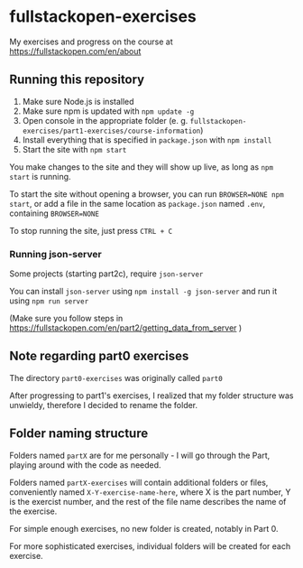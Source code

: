 # fullstackopen-exercises

My exercises and progress on the course at https://fullstackopen.com/en/about

## Running this repository

1. Make sure Node.js is installed
2. Make sure npm is updated with `npm update -g`
3. Open console in the appropriate folder (e. g. `fullstackopen-exercises/part1-exercises/course-information`)
4. Install everything that is specified in `package.json` with `npm install`
5. Start the site with `npm start`

You make changes to the site and they will show up live, as long as `npm start` is running.

To start the site without opening a browser, you can run `BROWSER=NONE npm start`, or add a file in the same location as `package.json` named `.env`, containing `BROWSER=NONE`

To stop running the site, just press `CTRL + C`

### Running json-server

Some projects (starting part2c), require `json-server`

You can install `json-server` using `npm install -g json-server` and run it using `npm run server`

(Make sure you follow steps in https://fullstackopen.com/en/part2/getting_data_from_server )

## Note regarding part0 exercises

The directory `part0-exercises` was originally called `part0`

After progressing to part1's exercises, I realized that my folder structure was unwieldy, therefore I decided to rename the folder.

## Folder naming structure

Folders named `partX` are for me personally - I will go through the Part, playing around with the code as needed.

Folders named `partX-exercises` will contain additional folders or files, conveniently named `X-Y-exercise-name-here`, where X is the part number, Y is the exercist number, and the rest of the file name describes the name of the exercise. 

For simple enough exercises, no new folder is created, notably in Part 0.

For more sophisticated exercises, individual folders will be created for each exercise.

